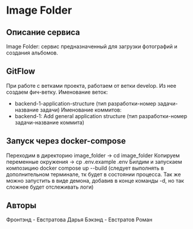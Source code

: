 # Image Folder

## Описание сервиса

Image Folder: сервис предназначенный для загрузки фотографий и создания альбомов.

## GitFlow

При работе с ветками проекта, работаем от ветки develop.
Из нее создаем фич-ветку.
Именование веток:
- backend-1-application-structure (тип разработки-номер задачи-название задачи)
Именование коммитов:
- backend-1: Add general application structure (тип разработки-номер задачи-название коммита)

## Запуск через docker-compose

Переходим в директорию image_folder -> cd image_folder
Копируем переменные окружения -> cp .env.example .env
Билдим и запускаем композицию docker compose up --build (следует выполнять в дополнительном терминале, тк будет в состоянии процесса. Так же можно запустить в виде демона, добавив в конце команды -d, но так сложнее будет отслеживать логи)
## Авторы

Фронтэнд - Евстратова Дарья
Бэкэнд - Евстратов Роман